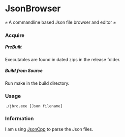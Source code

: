 # JsonBrowser
:fist: A commandline based Json file browser and editor :fist:

### Acquire

##### PreBuilt

Executables are found in dated zips in the release folder.

##### Build from Source

Run make in the build directory.

### Usage

    ./jbro.exe [Json filename]

### Information

I am using [JsonCpp](https://github.com/open-source-parsers/jsoncpp "JsonCpp github") to parse the Json files.
